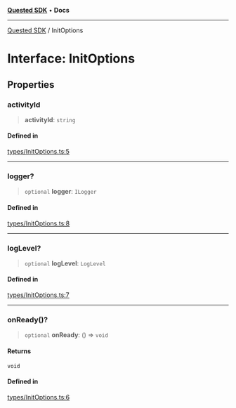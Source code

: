 [**Quested SDK**](../README.md) • **Docs**

***

[Quested SDK](../README.md) / InitOptions

# Interface: InitOptions

## Properties

### activityId

> **activityId**: `string`

#### Defined in

[types/InitOptions.ts:5](https://github.com/Quested-io/QuestedSDK/blob/7cca5d6dbb7b148176e912faa5f521fc6c4016d8/src/types/InitOptions.ts#L5)

***

### logger?

> `optional` **logger**: `ILogger`

#### Defined in

[types/InitOptions.ts:8](https://github.com/Quested-io/QuestedSDK/blob/7cca5d6dbb7b148176e912faa5f521fc6c4016d8/src/types/InitOptions.ts#L8)

***

### logLevel?

> `optional` **logLevel**: `LogLevel`

#### Defined in

[types/InitOptions.ts:7](https://github.com/Quested-io/QuestedSDK/blob/7cca5d6dbb7b148176e912faa5f521fc6c4016d8/src/types/InitOptions.ts#L7)

***

### onReady()?

> `optional` **onReady**: () => `void`

#### Returns

`void`

#### Defined in

[types/InitOptions.ts:6](https://github.com/Quested-io/QuestedSDK/blob/7cca5d6dbb7b148176e912faa5f521fc6c4016d8/src/types/InitOptions.ts#L6)
